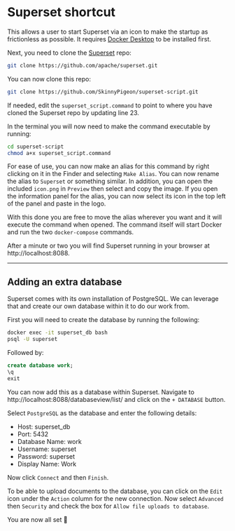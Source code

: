# Superset shortcut

This allows a user to start Superset via an icon to make the startup as frictionless as possible. It requires [Docker Desktop](https://www.docker.com/products/docker-desktop/) to be installed first. 

Next, you need to clone the [Superset](https://github.com/apache/superset) repo:

 ```bash
git clone https://github.com/apache/superset.git
 ```

You can now clone this repo:

```bash
git clone https://github.com/SkinnyPigeon/superset-script.git
```

If needed, edit the `superset_script.command` to point to where you have cloned the Superset repo by updating line 23.

In the terminal you will now need to make the command executable by running:

```bash
cd superset-script
chmod a+x superset_script.command
```

For ease of use, you can now make an alias for this command by right clicking on it in the Finder and selecting `Make Alias`. You can now rename the alias to `Superset` or something similar. In addition, you can open the included `icon.png` in `Preview` then select and copy the image. If you open the information panel for the alias, you can now select its icon in the top left of the panel and paste in the logo.

With this done you are free to move the alias wherever you want and it will execute the command when opened. The command itself will start Docker and run the two `docker-compose` commands.

After a minute or two you will find Superset running in your browser at http://localhost:8088.

---

## Adding an extra database

Superset comes with its own installation of PostgreSQL. We can leverage that and create our own database within it to do our work from.

First you will need to create the database by running the following:

```bash
docker exec -it superset_db bash
psql -U superset
```
Followed by:

```sql
create database work;
\q
exit
```

You can now add this as a database within Superset. Navigate to http://localhost:8088/databaseview/list/ and click on the `+ DATABASE` button.

Select `PostgreSQL` as the database and enter the following details:

- Host: superset_db
- Port: 5432
- Database Name: work
- Username: superset
- Password: superset
- Display Name: Work

Now click `Connect` and then `Finish`.

To be able to upload documents to the database, you can click on the `Edit` icon under the `Action` column for the new connection. Now select `Advanced` then `Security` and check the box for `Allow file uploads to database`. 

You are now all set 🚀